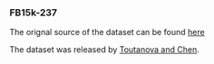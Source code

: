 ### FB15k-237
The orignal source of the dataset can be found [here](https://www.microsoft.com/en-us/download/details.aspx?id=52312) 

The dataset was released by [Toutanova and Chen](http://cs.stanford.edu/~danqi/papers/cvsc2015.pdf).